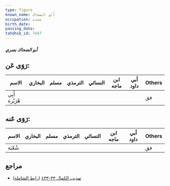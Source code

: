 ```yaml
---
type: figure
known_name: أَبُو الضحاك
occupation: محدث
birth_date:
passing_date:
tahdhib_id: 7447
---
```

##### أبو الضحاك بصري

## رَوَى عَن:
| الاسم          | البخاري | مسلم | الترمذي | النسائي | ابن ماجه | أبي داود | Others |
| -------------- | ------- | ---- | ------- | ------- | -------- | -------- | ------ |
| أَبِي هُرَيْرة |         |      |         |         |          |          | فق     |
## رَوَى عَنه:
| الاسم   | البخاري | مسلم | الترمذي | النسائي | ابن ماجه | أبي داود | Others |
| ------- | ------- | ---- | ------- | ------- | -------- | -------- | ------ |
| شُعْبَة |         |      |         |         |          |          | فق     |
## مراجع
- [تهذيب الكمال ٣٣-٤٣٣](obsidian://open?vault=Tahdhib-al-Kamal&file=Figures/٧٤٤٧-أبو%20الضحاك%20بصري) ([رابط الشاملة](https://shamela.ws/book/3722/18104))